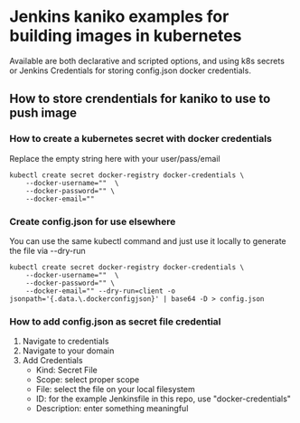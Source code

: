 # Jenkins kaniko examples for building images in kubernetes

Available are both declarative and scripted options, and using k8s secrets or Jenkins Credentials for storing config.json docker credentials.

## How to store crendentials for kaniko to use to push image

### How to create a kubernetes secret with docker credentials
Replace the empty string here with your user/pass/email
```
kubectl create secret docker-registry docker-credentials \
    --docker-username=""  \
    --docker-password="" \
    --docker-email=""
```

### Create config.json for use elsewhere
You can use the same kubectl command and just use it locally to generate the file via --dry-run
```
kubectl create secret docker-registry docker-credentials \
    --docker-username=""  \
    --docker-password="" \
    --docker-email="" --dry-run=client -o jsonpath='{.data.\.dockerconfigjson}' | base64 -D > config.json
```

### How to add config.json as secret file credential
1. Navigate to credentials
2. Navigate to your domain
3. Add Credentials
    * Kind: Secret File
    * Scope: select proper scope
    * File: select the file on your local filesystem
    * ID: for the example Jenkinsfile in this repo, use "docker-credentials"
    * Description: enter something meaningful
